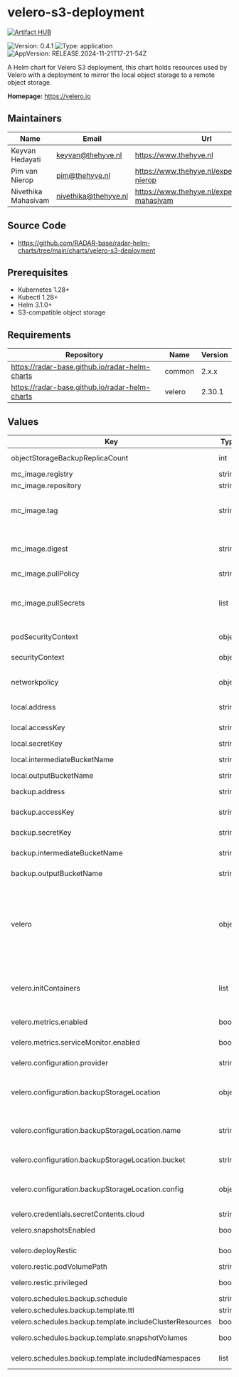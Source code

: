 

# velero-s3-deployment
[![Artifact HUB](https://img.shields.io/endpoint?url=https://artifacthub.io/badge/repository/velero-s3-deployment)](https://artifacthub.io/packages/helm/radar-base/velero-s3-deployment)

![Version: 0.4.1](https://img.shields.io/badge/Version-0.4.1-informational?style=flat-square) ![Type: application](https://img.shields.io/badge/Type-application-informational?style=flat-square) ![AppVersion: RELEASE.2024-11-21T17-21-54Z](https://img.shields.io/badge/AppVersion-RELEASE.2024--11--21T17--21--54Z-informational?style=flat-square)

A Helm chart for Velero S3 deployment, this chart holds resources used by Velero with a deployment to mirror the local object storage to a remote object storage.

**Homepage:** <https://velero.io>

## Maintainers

| Name | Email | Url |
| ---- | ------ | --- |
| Keyvan Hedayati | <keyvan@thehyve.nl> | <https://www.thehyve.nl> |
| Pim van Nierop | <pim@thehyve.nl> | <https://www.thehyve.nl/experts/pim-van-nierop> |
| Nivethika Mahasivam | <nivethika@thehyve.nl> | <https://www.thehyve.nl/experts/nivethika-mahasivam> |

## Source Code

* <https://github.com/RADAR-base/radar-helm-charts/tree/main/charts/velero-s3-deployment>

## Prerequisites
* Kubernetes 1.28+
* Kubectl 1.28+
* Helm 3.1.0+
* S3-compatible object storage

## Requirements

| Repository | Name | Version |
|------------|------|---------|
| https://radar-base.github.io/radar-helm-charts | common | 2.x.x |
| https://radar-base.github.io/radar-helm-charts | velero | 2.30.1 |

## Values

| Key | Type | Default | Description |
|-----|------|---------|-------------|
| objectStorageBackupReplicaCount | int | `1` | Number of replicas for object storage backup pod, should be 1 |
| mc_image.registry | string | `"docker.io"` | Image registry |
| mc_image.repository | string | `"minio/mc"` | Image repository |
| mc_image.tag | string | `nil` | Image tag (immutable tags are recommended) Overrides the image tag whose default is the chart appVersion. |
| mc_image.digest | string | `""` | Image digest in the way sha256:aa.... Please note this parameter, if set, will override the tag |
| mc_image.pullPolicy | string | `"IfNotPresent"` | Image pull policy |
| mc_image.pullSecrets | list | `[]` | Optionally specify an array of imagePullSecrets. Secrets must be manually created in the namespace. e.g: pullSecrets:   - myRegistryKeySecretName  |
| podSecurityContext | object | `{}` | Configure object storage backup pod pods' Security Context |
| securityContext | object | `{}` | Configure object storage backup pod containers' Security Context |
| networkpolicy | object | check `values.yaml` | Network policy defines who can access this application and who this applications has access to |
| local.address | string | `"minio.default:9000"` | Address of local object storage to backup data from |
| local.accessKey | string | `"accessKey"` | Access key of local object storage |
| local.secretKey | string | `"secretKey"` | Secret key of local object storage |
| local.intermediateBucketName | string | `"radar-intermediate-storage"` | Name of local intermediate data bucket |
| local.outputBucketName | string | `"radar-output-storage"` | Name of local output data bucket |
| backup.address | string | `"s3.example.com"` | Address of remote object storage to backup data to |
| backup.accessKey | string | `"accessKey"` | Access key of remote object storage |
| backup.secretKey | string | `"secretKey"` | Secret key of remote object storage |
| backup.intermediateBucketName | string | `"radar-intermediate-storage"` | Name of remote intermediate data bucket |
| backup.outputBucketName | string | `"radar-output-storage"` | Name of remote output data bucket |
| velero | object | `{"configuration":{"backupStorageLocation":{"bucket":"radar-base-backups","config":{"region":"eu-central-1","s3ForcePathStyle":"true","s3Url":"https://s3.amazon.com"},"name":"default"},"provider":"aws"},"credentials":{"secretContents":{"cloud":"[default]\naws_access_key_id=accessKey\naws_secret_access_key=secretKey\n"}},"deployRestic":true,"initContainers":[{"image":"velero/velero-plugin-for-aws:v1.5.0","imagePullPolicy":"IfNotPresent","name":"velero-plugin-for-aws","volumeMounts":[{"mountPath":"/target","name":"plugins"}]}],"kubectl":{"image":{"tag":"1.26.14-debian-11-r6"}},"metrics":{"enabled":true,"serviceMonitor":{"enabled":true}},"restic":{"podVolumePath":"/var/lib/kubelet/pods","privileged":false},"schedules":{"backup":{"schedule":"0 3 * * *","template":{"includeClusterResources":true,"includedNamespaces":["cert-manager","default","graylog","kubernetes-dashboard","monitoring","velero"],"snapshotVolumes":false,"ttl":"240h"}}},"snapshotsEnabled":false}` | -- |
| velero.initContainers | list | check values.yaml | Add plugins to enable using different storage systems, AWS plugin is needed to be able to push to S3-compatible object storages |
| velero.metrics.enabled | bool | `true` | Enable monitoring metrics to be collected |
| velero.metrics.serviceMonitor.enabled | bool | `true` | Enable prometheus-operator interface |
| velero.configuration.provider | string | `"aws"` | Cloud provider being used (e.g. aws, azure, gcp). |
| velero.configuration.backupStorageLocation | object | Check below | Parameters for the `default` BackupStorageLocation. See https://velero.io/docs/v1.0.0/api-types/backupstoragelocation/ |
| velero.configuration.backupStorageLocation.name | string | `"default"` | Cloud provider where backups should be stored. Usually should match `configuration.provider`. Required. |
| velero.configuration.backupStorageLocation.bucket | string | `"radar-base-backups"` | Bucket to store backups in. Required. |
| velero.configuration.backupStorageLocation.config | object | Check values.yaml | Additional provider-specific configuration. See link above for details of required/optional fields for your provider. |
| velero.credentials.secretContents.cloud | string | Check values.yaml | Check |
| velero.snapshotsEnabled | bool | `false` | Don't snapshot volumes where they're not supported |
| velero.deployRestic | bool | `true` | Deploy restic to backup Kubernetes volumes |
| velero.restic.podVolumePath | string | `"/var/lib/kubelet/pods"` | Path to find pod volumes |
| velero.restic.privileged | bool | `false` | Shouldn't need privilege to backup the volumes |
| velero.schedules.backup.schedule | string | `"0 3 * * *"` | Backup every day at 3:00 AM |
| velero.schedules.backup.template.ttl | string | `"240h"` | Keep backup for 10 days |
| velero.schedules.backup.template.includeClusterResources | bool | `true` | Backup cluster wide resources |
| velero.schedules.backup.template.snapshotVolumes | bool | `false` | Don't snapshot volumes where they're not supported |
| velero.schedules.backup.template.includedNamespaces | list | Check values.yaml | Namespaces to backup manifests and volumes from |
